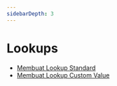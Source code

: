 ```yaml
---
sidebarDepth: 3
---
```


# Lookups

- [Membuat Lookup Standard](../lookups/standard.md)
- [Membuat Lookup Custom Value](../lookups/custom-values.md)
